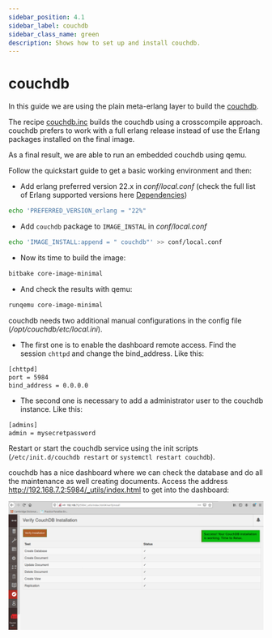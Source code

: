 ```yaml
---
sidebar_position: 4.1
sidebar_label: couchdb
sidebar_class_name: green
description: Shows how to set up and install couchdb.
---
```


# couchdb

In this guide we are using the plain meta-erlang layer to build the
[couchdb](https://couchdb.apache.org/).

The recipe
[couchdb.inc](https://github.com/meta-erlang/meta-erlang/blob/master/recipes-database/couchdb/couchdb.inc)
builds the couchdb using a crosscompile approach. couchdb prefers to work with a
full erlang release instead of use the Erlang packages installed on the final
image.

As a final result, we are able to run an embedded couchdb using qemu.

Follow the quickstart guide to get a basic working environment and then:

- Add erlang preferred version 22.x in _conf/local.conf_ (check the full list of
  Erlang supported versions here
  [Dependencies](https://docs.couchdb.org/en/stable/install/unix.html#dependencies))

```bash
echo 'PREFERRED_VERSION_erlang = "22%"
```

- Add `couchdb` package to `IMAGE_INSTAL` in _conf/local.conf_

```bash
echo 'IMAGE_INSTALL:append = " couchdb"' >> conf/local.conf
```

- Now its time to build the image:

```bash
bitbake core-image-minimal
```

- And check the results with qemu:

```bash
runqemu core-image-minimal
```

couchdb needs two additional manual configurations in the config file
(_/opt/couchdb/etc/local.ini_).

- The first one is to enable the dashboard remote access. Find the session
  `chttpd` and change the bind_address. Like this:

```
[chttpd]
port = 5984
bind_address = 0.0.0.0
```

- The second one is necessary to add a administrator user to the couchdb
  instance. Like this:

```
[admins]
admin = mysecretpassword
```

Restart or start the couchdb service using the init scripts
(`/etc/init.d/couchdb restart` or `systemctl restart couchdb`).

couchdb has a nice dashboard where we can check the database and do all the
maintenance as well creating documents. Access the address
http://192.168.7.2:5984/_utils/index.html to get into the dashboard:

![couchdb dashboard](./img/couchdb_dashboard.png)

